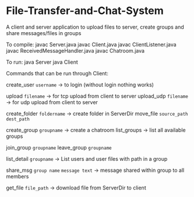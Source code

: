 # File-Transfer-and-Chat-System
A client and server application to upload files to server, create groups and share messages/files in groups

To compile:
javac Server.java
javac Client.java
javac ClientListener.java
javac ReceivedMessageHandler.java
javac Chatroom.java

To run:
java Server
java Client

Commands that can be run through Client:

create_user `username` -> to login (without login nothing works)

upload `filename` -> for tcp upload from client to server
upload_udp `filename` -> for udp upload from client to server

create_folder `foldername` -> create folder in ServerDir
move_file `source_path` `dest_path`

create_group `groupname` -> create a chatroom
list_groups -> list all available groups

join_group `groupname`
leave_group `groupname`

list_detail `groupname` -> List users and user files with path in a group

share_msg `group name` `message text` -> message shared within group to all members

get_file `file_path` -> download file from ServerDir to client

